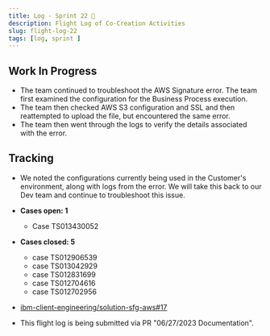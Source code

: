 ```yaml
---
title: Log - Sprint 22 🛫
description: Flight Log of Co-Creation Activities
slug: flight-log-22
tags: [log, sprint ]
---
```


## Work In Progress
- The team continued to troubleshoot the AWS Signature error. The team first examined the configuration for the Business Process execution.
- The team then checked AWS S3 configuration and SSL and then reattempted to upload the file, but encountered the same error.
- The team then went through the logs to verify the details associated with the error.
## Tracking
- We noted the configurations currently being used in the Customer's environment, along with logs from the error. We will take this back to our Dev team and continue to troubleshoot this issue.

- **Cases open: 1**
  - Case TS013430052
- **Cases closed: 5**
  - case TS012906539
  - case TS013042929
  - case TS012831699
  - case TS012704616
  - case TS012702956  
- [ibm-client-engineering/solution-sfg-aws#17](https://zenhub.ibm.com/workspaces/st5-action-information-center-64343620d0cfd0000f03a114/issues/ibm-client-engineering/solution-sfg-aws/17)
- This flight log is being submitted via PR "06/27/2023 Documentation".